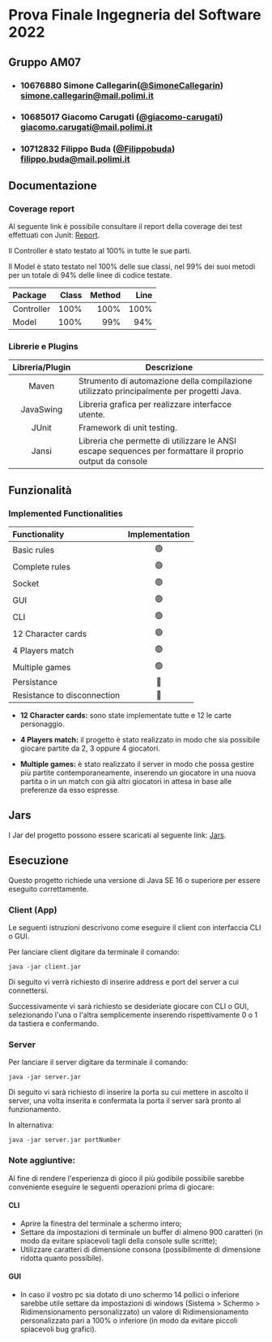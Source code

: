  # Prova Finale Ingegneria del Software 2022
## Gruppo AM07

- ###   10676880    Simone Callegarin([@SimoneCallegarin](https://github.com/SimoneCallegarin))<br>simone.callegarin@mail.polimi.it
- ###   10685017    Giacomo Carugati ([@giacomo-carugati](https://github.com/giacomo-carugati))<br>giacomo.carugati@mail.polimi.it
- ###   10712832    Filippo Buda ([@Filippobuda](https://github.com/Filippobuda))<br>filippo.buda@mail.polimi.it

## Documentazione

### Coverage report
Al seguente link è possibile consultare il report della coverage dei test effettuati con Junit: [Report](https://github.com/SimoneCallegarin/ingsw2022-AM07/tree/master/deliverables/CoverageReport).

Il Controller è stato testato al 100% in tutte le sue parti.

Il Model è stato testato nel 100% delle sue classi, nel 99% dei suoi metodi per un totale di 94% delle linee di codice testate.

| Package     | Class | Method | Line |
|:------------|------:|-------:|-----:|
| Controller  |  100% |   100% | 100% |
| Model       |  100% |    99% |  94% |


### Librerie e Plugins
|Libreria/Plugin|Descrizione|
|:-------------:|-----------|
|     Maven     | Strumento di automazione della compilazione utilizzato principalmente per progetti Java. |
|   JavaSwing   | Libreria grafica per realizzare interfacce utente. |
|     JUnit     | Framework di unit testing. |
|     Jansi     | Libreria che permette di utilizzare le ANSI escape sequences per formattare il proprio output da console |



## Funzionalità

### Implemented Functionalities

| Functionality      | Implementation |
|:-------------------|:--------------:|
| Basic rules        | 🟢 |
| Complete rules     | 🟢 |
| Socket             | 🟢 |
| GUI                | 🟢 |
| CLI                | 🟢 |
| 12 Character cards | 🟢 |
| 4 Players match    | 🟢 |
| Multiple games     | 🟢 |
| Persistance        | 🔴 |
| Resistance to disconnection | 🔴 |


- **12 Character cards:**  sono state implementate tutte e 12 le carte personaggio.

- **4 Players match:**  il progetto è stato realizzato in modo che sia possibile giocare partite da 2, 3 oppure 4 giocatori.

- **Multiple games:**  è stato realizzato il server in modo che possa gestire più partite contemporaneamente, inserendo un giocatore in una nuova partita o in un match                       con già altri giocatori in attesa in base alle preferenze da esso espresse.



## Jars
I Jar del progetto possono essere scaricati al seguente link: [Jars](https://github.com/SimoneCallegarin/ingsw2022-AM07/tree/master/deliverables/Jar).

## Esecuzione
Questo progetto richiede una versione di Java SE 16 o superiore per essere eseguito correttamente.

### Client (App)
Le seguenti istruzioni descrivono come eseguire il client con interfaccia CLI o GUI.

Per lanciare client digitare da terminale il comando:
```
java -jar client.jar 
```

Di seguito vi verrà richiesto di inserire address e port del server a cui connettersi.

Successivamente vi sarà richiesto se desideriate giocare con CLI o GUI, selezionando l'una o l'altra semplicemente inserendo rispettivamente 0 o 1 da tastiera e confermando.

### Server
Per lanciare il server digitare da terminale il comando:
```
java -jar server.jar 
```

Di seguito vi sarà richiesto di inserire la porta su cui mettere in ascolto il server, una volta inserita e confermata la porta il server sarà pronto al funzionamento.

In alternativa:
```
java -jar server.jar portNumber
```


### Note aggiuntive:
Al fine di rendere l'esperienza di gioco il più godibile possibile sarebbe conveniente eseguire le seguenti operazioni prima di giocare:

#### CLI
- Aprire la finestra del terminale a schermo intero;
- Settare da impostazioni di terminale un buffer di almeno 900 caratteri (in modo da evitare spiacevoli tagli della console sulle scritte);
- Utilizzare caratteri di dimensione consona (possibilmente di dimensione ridotta quanto possibile).

#### GUI
- In caso il vostro pc sia dotato di uno schermo 14 pollici o inferiore sarebbe utile settare da impostazioni di windows (Sistema > Schermo > Ridimensionamento personalizzato) un valore di Ridimensionamento personalizzato pari a 100% o inferiore (in modo da evitare piccoli spiacevoli bug grafici).
